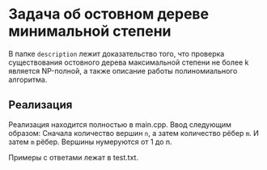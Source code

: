 # Задача об остовном дереве минимальной степени

В папке `description` лежит доказательство того, что проверка существования остовного дерева максимальной степени не более k является NP-полной, а также описание работы полиномиального алгоритма.

## Реализация
Реализация находится полностью в main.cpp.
Ввод следующим образом:
Сначала количество вершин `n`, а затем количество рёбер `m`.
И затем `m` рёбер. Вершины нумеруются от 1 до n.

Примеры с ответами лежат в test.txt.